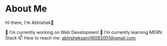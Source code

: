 # About Me
Hi there, I'm Abhishek👋

🔭 I’m currently working on Web Development
🌱 I’m currently learning MERN Stack
📫 How to reach me: abhisheksaini16092001@gmail.com
